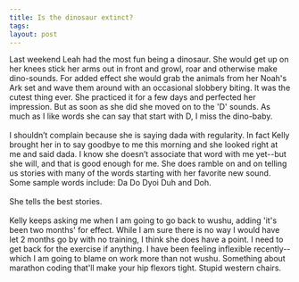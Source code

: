 ```yaml
---
title: Is the dinosaur extinct?
tags: 
layout: post
---
```

Last weekend Leah had the most fun being a dinosaur.  She would get up on her knees stick her arms out in front and growl, roar and otherwise make dino-sounds.  For added effect she would grab the animals from her Noah's Ark set and wave them around with an occasional slobbery biting.  It was the cutest thing ever. She practiced it for a few days and perfected her impression.  But as soon as she did she moved on to the 'D' sounds.  As much as I like words she can say that start with D, I miss the dino-baby.<br /><br />I shouldn’t complain because she is saying dada with regularity.  In fact Kelly brought her in to say goodbye to me this morning and she looked right at me and said dada.  I know she doesn’t associate that word with me yet--but she will, and that is good enough for me.  She does ramble on and on telling us stories with many of the words starting with her favorite new sound.  Some sample words include: Da Do Dyoi Duh and Doh.  <br /><br />She tells the best stories.<br /><br />Kelly keeps asking me when I am going to go back to wushu, adding 'it's been two months' for effect.  While I am sure there is no way I would have let 2 months go by with no training, I think she does have a point.  I need to get back for the exercise if anything.  I have been feeling inflexible recently--which I am going to blame on work more than not wushu.  Something about marathon coding that'll make your hip flexors tight.  Stupid western chairs.
